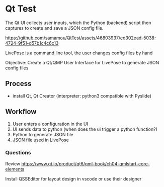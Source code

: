 # Qt Test

The Qt UI collects user inputs, which the Python (backend) script then captures to create and save a JSON config file.

https://github.com/samamou/QtTest/assets/46803937/ed302ead-5038-4724-9f51-d57b1c4c6c13

LivePose is a command line tool, the user changes config files by hand

Objective: Create a Qt/QMP User Interface for LivePose to generate JSON config files 

## Process

- install Qt, Qt Creator (interpreter: python3 compatible with Pyslide)

## Workflow

1. User enters a configuration in the UI
2. UI sends data to python (when does the ui trigger a python function?)
3. Python to generate JSON file
4. JSON file used in LivePose


### Questions 

Review https://www.qt.io/product/qt6/qml-book/ch04-qmlstart-core-elements

Install QSSEditor for layout design in vscode or use their designer
